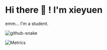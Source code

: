 # Hi there 👋 ! I'm xieyuen

emm... I'm a student. 

<picture>
  <source media="(prefers-color-scheme: dark)" srcset="github-snake-dark.svg" />
  <source media="(prefers-color-scheme: light)" srcset="github-snake.svg" />
  <img alt="github-snake" src="github-snake.svg" />
</picture>

![Metrics](https://metrics.lecoq.io/xieyuen?template=classic&languages=1&habits=1&repositories=1&lines=1&code=1&isocalendar=1&base=header%2C%20activity%2C%20community%2C%20repositories%2C%20metadata&base.indepth=false&base.hireable=false&base.skip=false&repositories.batch=100&repositories.forks=false&repositories.affiliations=owner&isocalendar=false&isocalendar.duration=half-year&languages=false&languages.ignored=html%2C%20css%2C%20scss%2C%20c%2C%20c%2B%2B%2C%20roff%2C%20shell%2C%20javascript%2C%20assembly%2C%20logos&languages.limit=8&languages.threshold=0%25&languages.other=false&languages.colors=github&languages.sections=most-used&languages.indepth=false&languages.analysis.timeout=15&languages.analysis.timeout.repositories=7.5&languages.categories=markup%2C%20programming&languages.recent.categories=markup%2C%20programming&languages.recent.load=300&languages.recent.days=14&lines=false&lines.sections=base&lines.repositories.limit=4&lines.history.limit=1&habits=false&habits.from=200&habits.days=14&habits.facts=true&habits.charts=false&habits.charts.type=classic&habits.trim=false&habits.languages.limit=8&habits.languages.threshold=0%25&repositories=false&repositories.featured=xieyuen%2FTool-Gallery&repositories.pinned=2&repositories.starred=1&repositories.random=1&repositories.order=featured%2C%20pinned%2C%20starred%2C%20random&code=false&code.lines=12&code.load=400&code.days=3&code.visibility=public&code.skipped=MCDR-Edited-Plugins&code.languages=python%2C%20batchfile&config.timezone=Asia%2FShanghai)

<!--
**xieyuen/xieyuen** is a ✨ _special_ ✨ repository because its `README.md` (this file) appears on your GitHub profile.

Here are some ideas to get you started:

- 🔭 I’m currently working on ...
- 🌱 I’m currently learning ...
- 👯 I’m looking to collaborate on ...
- 🤔 I’m looking for help with ...
- 💬 Ask me about ...
- 📫 How to reach me: ...
- 😄 Pronouns: ...
- ⚡ Fun fact: ...
-->
